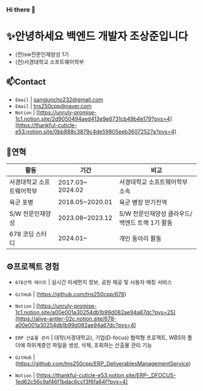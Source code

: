 ### Hi there 👋

# ✨안녕하세요 백엔드 개발자 조상준입니다  
- (전)sw전문인재양성 1기  
- (전)서경대학교 소프트웨어학부

## 📫Contact

- `Email` | sangjuncho232@gmail.com
- `Email` | tns250cpp@naver.com
- `Notion` | <a href="https://thankful-cuticle-e53.notion.site/0bb888c3879c4de59805eeb36072527a?pvs=4" target="_blank">[https://unruly-promise-1c1.notion.site/2d9050494aed413e9e6731cb49b4e179?pvs=4](https://thankful-cuticle-e53.notion.site/0bb888c3879c4de59805eeb36072527a?pvs=4)</a>



## 👋연혁<br/>
|활동|기간|비고|
|---|---|---|
|서경대학교 소프트웨어학부|2017.03~ 2024.02| 서경대학교 소프트웨어학부 소속|
|육군 포병 |2018.05~2020.01|육군 병장 만기전역|
|S/W 전문인재양성|2023.08~2023.12| S/W 전문인재양성 클라우드/백엔드 트랙 1기 활동|
|678 코딩 스터디 |2024.01~|개인 동아리 활동|



## ⚙프로젝트 경험

- `678산책 메이트` | 실시간 미세먼지 정보, 공원 제공 및 사용자 매칭 서비스
- `GitHub` | (https://github.com/tns250cpp/678)
- `Notion` | [https://unruly-promise-1c1.notion.site/a00e001a30254db1b99d082ae94a67dc?pvs=25](https://alive-antler-02c.notion.site/678-a00e001a30254db1b99d082ae94a67dc?pvs=4)

- `ERP 산출물 관리` | 대학(서경대학교), 기업(D-focus) 협력형 프로젝트, WBS의 폴더에 하위계층인 파일을 생성, 삭제, 조회하는 산출물 관리 기능
- `GitHub` | (https://github.com/tns250cpp/ERP_DeliverablesManagementService)
- `Notion` | [https://thankful-cuticle-e53.notion.site/ERP-_DFOCUS-1ed62c56c9af46f1bdac6ccf3f6fa64f?pvs=4]
<br>


<!--
**tns250cpp/tns250cpp** is a ✨ _special_ ✨ repository because its `README.md` (this file) appears on your GitHub profile.

Here are some ideas to get you started:

- 🔭 I’m currently working on ...
- 🌱 I’m currently learning ...
- 👯 I’m looking to collaborate on ...
- 🤔 I’m looking for help with ...
- 💬 Ask me about ...
- 📫 How to reach me: ...
- 😄 Pronouns: ...
- ⚡ Fun fact: ...
-->

